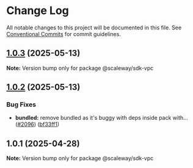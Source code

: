 # Change Log

All notable changes to this project will be documented in this file.
See [Conventional Commits](https://conventionalcommits.org) for commit guidelines.

## [1.0.3](https://github.com/scaleway/scaleway-sdk-js/compare/@scaleway/sdk-vpc@1.0.2...@scaleway/sdk-vpc@1.0.3) (2025-05-13)

**Note:** Version bump only for package @scaleway/sdk-vpc

## [1.0.2](https://github.com/scaleway/scaleway-sdk-js/compare/@scaleway/sdk-vpc@1.0.1...@scaleway/sdk-vpc@1.0.2) (2025-05-13)

### Bug Fixes

- **bundled:** remove bundled as it's buggy with deps inside pack with… ([#2096](https://github.com/scaleway/scaleway-sdk-js/issues/2096)) ([bf33ff1](https://github.com/scaleway/scaleway-sdk-js/commit/bf33ff1f9cdd951add94817dac27239c86ef5437))

## 1.0.1 (2025-04-28)

**Note:** Version bump only for package @scaleway/sdk-vpc
